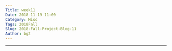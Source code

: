 ```yaml
---
Title: week11
Date: 2018-11-19 11:00
Category: Misc
Tags: 2018Fall
Slug: 2018-Fall-Project-Blog-11
Author: bg2
---
```



<!-- PELICAN_END_SUMMARY -->


----






